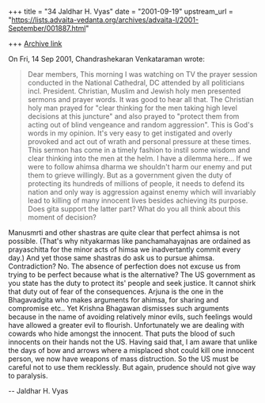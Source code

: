 +++
title = "34 Jaldhar H. Vyas"
date = "2001-09-19"
upstream_url = "https://lists.advaita-vedanta.org/archives/advaita-l/2001-September/001887.html"

+++
[Archive link](https://lists.advaita-vedanta.org/archives/advaita-l/2001-September/001887.html)

On Fri, 14 Sep 2001, Chandrashekaran Venkataraman wrote:

> Dear members,
>    This morning I was watching on TV the prayer session conducted in
> the National Cathedral, DC attended by all politicians incl. President.
> Christian, Muslim and Jewish holy men presented sermons and prayer words.
> It was good to hear all that. The Christian holy man prayed for "clear
> thinking for the men taking high level decisions at this juncture" and
> also prayed to "protect them from acting out of blind vengeance and random
> aggression". This is God's words in my opinion. It's very easy to get
> instigated
> and overly provoked and act out of wrath and personal pressure at these
> times. This sermon has come in a timely fashion to instil some wisdom and
> clear thinking into the men at the helm.
>    I have a dilemma here... If we were to follow ahimsa dharma we shouldn't
> harm our enemy and put them to grieve willingly. But as a government given
> the duty of protecting its hundreds of millions of people, it needs to
> defend its nation and only way is aggression against enemy which will
> invariably
> lead to killing of many innocent lives besides achieving its purpose. Does
> gita support the latter part? What do you all think about this moment of
> decision?
>

Manusmrti and other shastras are quite clear that perfect ahimsa is not
possible.  (That's why nityakarmas like panchamahayajnas are ordained as
prayaschitta for the minor acts of himsa we inadvertantly commit every
day.) And yet those same shastras do ask us to pursue ahimsa.  Contradiction?
No.  The absence of perfection does not excuse us from trying to be
perfect because what is the alternative?  The US government as you state
has the duty to protect its' people and seek justice.  It cannot shirk
that duty out of fear of the consequences.  Arjuna is the one in the
Bhagavadgita who makes arguments for ahimsa, for sharing and compromise etc..
Yet Krishna Bhagawan dismisses such arguments because in the name of
avoiding relatively minor evils, such feelings would have allowed a
greater evil to flourish.  Unfortunately we are dealing with cowards who
hide amongst the innocent. That puts the blood of such innocents on
their hands not the US.  Having said that, I am aware that unlike the days
of bow and arrows where a misplaced shot could kill one innocent person,
we now have weapons of mass distruction.  So the US must be careful not to
use them recklessly.  But again, prudence should not give way to paralysis.

--
Jaldhar H. Vyas <jaldhar at braincells.com>

